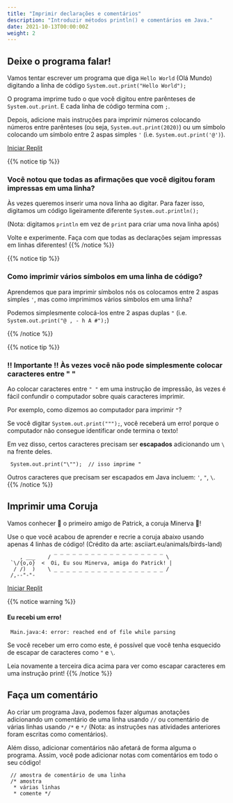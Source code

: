 ```yaml
---
title: "Imprimir declarações e comentários"
description: "Introduzir métodos println() e comentários em Java."
date: 2021-10-13T00:00:00Z
weight: 2
---
```



## Deixe o programa falar!

Vamos tentar escrever um programa que diga `Hello World` (Olá Mundo) digitando a linha de código `System.out.print("Hello World");` 

O programa imprime tudo o que você digitou entre parênteses de `System.out.print`. E cada linha de código termina com `;`.

Depois, adicione mais instruções para imprimir números colocando números entre parênteses (ou seja, `System.out.print(2020)`) ou um símbolo colocando um símbolo entre 2 aspas simples `'` (i.e. `System.out.print('@')`).

<a class="my-2 mx-4 btn btn-info" href="https://replit.com/@nuevofoundation/JavaBasicsHelloWorld" target="_blank">Iniciar Replit</a>

{{% notice tip %}}
### Você notou que todas as afirmações que você digitou foram impressas em uma linha?

Às vezes queremos inserir uma nova linha ao digitar.
Para fazer isso, digitamos um código ligeiramente diferente `System.out.println();`

(Nota: digitamos `println` em vez de `print` para criar uma nova linha após)

Volte e experimente. Faça com que todas as declarações sejam impressas em linhas diferentes!
{{% /notice %}}

{{% notice tip %}}
### Como imprimir vários símbolos em uma linha de código?

Aprendemos que para imprimir símbolos nós os colocamos entre 2 aspas simples `'`, mas como imprimimos vários símbolos em uma linha?

Podemos simplesmente colocá-los entre 2 aspas duplas `"` (i.e. `System.out.print("@ , - h A #");`)

{{% /notice %}}

{{% notice tip %}}
### !! Importante !! Às vezes você não pode simplesmente colocar caracteres entre " "

Ao colocar caracteres entre `" "` em uma instrução de impressão, às vezes é fácil confundir o computador sobre quais caracteres imprimir.

Por exemplo, como dizemos ao computador para imprimir `"`?

Se você digitar `System.out.print(""");`, você receberá um erro! porque o computador não consegue identificar onde termina o texto!

Em vez disso, certos caracteres precisam ser  <b>escapados</b> adicionando um `\` na frente deles.

     System.out.print("\"");  // isso imprime "

Outros caracteres que precisam ser escapados em Java incluem: `'`, `"`, `\`.
{{% /notice %}}

## Imprimir uma Coruja

Vamos conhecer 🐥 o primeiro amigo de Patrick, a coruja Minerva 🦉!

Use o que você acabou de aprender e recrie a coruja abaixo usando apenas 4 linhas de código! (Crédito da arte: asciiart.eu/animals/birds-land)

        , ___    / ‾ ‾ ‾ ‾ ‾ ‾ ‾ ‾ ‾ ‾ ‾ ‾ ‾ ‾ ‾ ‾ ‾ ‾ \
     `\/{o,o}  <  Oi, Eu sou Minerva, amiga do Patrick! |
      / /)  )    \ _ _ _ _ _ _ _ _ _ _ _ _ _ _ _ _ _ _ /
     /,--"-"- 


<a class="my-2 mx-4 btn btn-info" href="https://replit.com/@nuevofoundation/JavaBasicsOwl" target="_blank">Iniciar Replit</a>

{{% notice warning %}}
#### Eu recebi um erro!

     Main.java:4: error: reached end of file while parsing
Se você receber um erro como este, é possível que você tenha esquecido de escapar de caracteres como `"` e `\`.

Leia novamente a terceira dica acima para ver como escapar caracteres em uma instrução print!
{{% /notice %}}

## Faça um comentário

Ao criar um programa Java, podemos fazer algumas anotações adicionando um comentário de uma linha usando `//` ou comentário de várias linhas usando `/*` e `*/` (Nota: as instruções nas atividades anteriores foram escritas como comentários).

Além disso, adicionar comentários não afetará de forma alguma o programa. Assim, você pode adicionar notas com comentários em todo o seu código!

     // amostra de comentário de uma linha
     /* amostra
      * várias linhas
      * comente */
